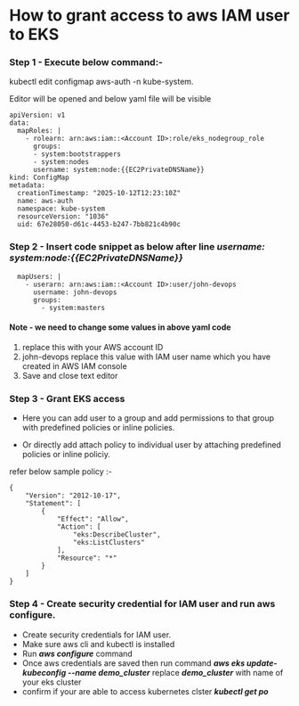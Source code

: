 # How to grant access to aws IAM user to EKS

### Step 1 - Execute below command:-

kubectl edit configmap aws-auth -n kube-system.

Editor will be opened and below yaml file will be visible

```
apiVersion: v1
data:
  mapRoles: |
    - rolearn: arn:aws:iam::<Account ID>:role/eks_nodegroup_role
      groups:
      - system:bootstrappers
      - system:nodes
      username: system:node:{{EC2PrivateDNSName}}
kind: ConfigMap
metadata:
  creationTimestamp: "2025-10-12T12:23:10Z"
  name: aws-auth
  namespace: kube-system
  resourceVersion: "1036"
  uid: 67e28050-d61c-4453-b247-7bb821c4b90c

```

### Step 2 - Insert code snippet as below after line _**username: system:node:{{EC2PrivateDNSName}}**_

```
  mapUsers: |
    - userarn: arn:aws:iam::<Account ID>:user/john-devops
      username: john-devops
      groups:
        - system:masters
```

#### Note - we need to change some values in above yaml code

1. <Account ID> replace this with your AWS account ID
2. john-devops replace this value with IAM user name which you have created in AWS IAM console
3. Save and close text editor

### Step 3 - Grant EKS access

- Here you can add user to a group and add permissions to that group with predefined policies or inline policies.

- Or directly add attach policy to individual user by attaching predefined policies or inline policiy.

refer below sample policy :-

```
{
    "Version": "2012-10-17",
    "Statement": [
        {
            "Effect": "Allow",
            "Action": [
                "eks:DescribeCluster",
                "eks:ListClusters"
            ],
            "Resource": "*"
        }
    ]
}
```

### Step 4 - Create security credential for IAM user and run aws configure.

- Create security credentials for IAM user.
- Make sure aws cli and kubectl is installed
- Run _**aws configure**_ command
- Once aws credentials are saved then run command _**aws eks update-kubeconfig --name demo_cluster**_ replace _**demo_cluster**_ with name of your eks cluster
- confirm if your are able to access kubernetes clster _**kubectl get po**_
